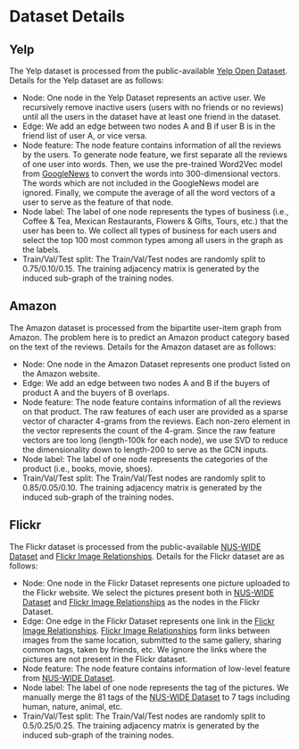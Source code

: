 # Dataset Details

## Yelp

The Yelp dataset is processed from the public-available [Yelp Open Dataset](https://www.yelp.com/dataset). Details for the Yelp dataset are as follows:

* Node: One node in the Yelp Dataset represents an active user. We recursively remove inactive users (users with no friends or no reviews) until all the users in the dataset have at least one friend in the dataset.
* Edge: We add an edge between two nodes A and B if user B is in the friend list of user A, or vice versa. 
* Node feature: The node feature contains information of all the reviews by the users. To generate node feature, we first separate all the reviews of one user into words. Then, we use the pre-trained Word2Vec model from [GoogleNews](https://code.google.com/archive/p/word2vec/) to convert the words into 300-dimensional vectors. The words which are not included in the GoogleNews model are ignored. Finally, we compute the average of all the word vectors of a user to serve as the feature of that node.
* Node label: The label of one node represents the types of business (i.e., Coffee & Tea, Mexican Restaurants, Flowers & Gifts, Tours, etc.) that the user has been to. We collect all types of business for each users and select the top 100 most common types among all users in the graph as the labels.
* Train/Val/Test split: The Train/Val/Test nodes are randomly split to 0.75/0.10/0.15. The training adjacency matrix is generated by the induced sub-graph of the training nodes.

## Amazon

The Amazon dataset is processed from the bipartite user-item graph from Amazon. The problem here is to predict an Amazon product category based on the text of the reviews. Details for the Amazon dataset are as follows:

* Node: One node in the Amazon Dataset represents one product listed on the Amazon website.
* Edge: We add an edge between two nodes A and B if the buyers of product A and the buyers of B overlaps.
* Node feature: The node feature contains information of all the reviews on that product. The raw features of each user are provided as a sparse vector of character 4-grams from the reviews. Each non-zero element in the vector represents the count of the 4-gram. Since the raw feature vectors are too long (length-100k for each node), we use SVD to reduce the dimensionality down to length-200 to serve as the GCN inputs.
* Node label: The label of one node represents the categories of the product (i.e., books, movie, shoes).
* Train/Val/Test split: The Train/Val/Test nodes are randomly split to 0.85/0.05/0.10. The training adjacency matrix is generated by the induced sub-graph of the training nodes.

## Flickr

The Flickr dataset is processed from the public-available [NUS-WIDE Dataset](https://lms.comp.nus.edu.sg/wp-content/uploads/2019/research/nuswide/NUS-WIDE.html) and [Flickr Image Relationships](https://snap.stanford.edu/data/web-flickr.html). Details for the Flickr dataset are as follows:

* Node: One node in the Flickr Dataset represents one picture uploaded to the Flickr website. We select the pictures present both in [NUS-WIDE Dataset](https://lms.comp.nus.edu.sg/wp-content/uploads/2019/research/nuswide/NUS-WIDE.html) and [Flickr Image Relationships](https://snap.stanford.edu/data/web-flickr.html) as the nodes in the Flickr Dataset.
* Edge: One edge in the Flickr Dataset represents one link in the [Flickr Image Relationships](https://snap.stanford.edu/data/web-flickr.html). [Flickr Image Relationships](https://snap.stanford.edu/data/web-flickr.html) form links between images from the same location, submitted to the same gallery, sharing common tags, taken by friends, etc. We ignore the links where the pictures are not present in the Flickr dataset.
* Node feature: The node feature contains information of low-level feature from [NUS-WIDE Dataset](https://lms.comp.nus.edu.sg/wp-content/uploads/2019/research/nuswide/NUS-WIDE.html).
* Node label: The label of one node represents the tag of the pictures. We manually merge the 81 tags of the [NUS-WIDE Dataset](https://lms.comp.nus.edu.sg/wp-content/uploads/2019/research/nuswide/NUS-WIDE.html) to 7 tags including human, nature, animal, etc.
* Train/Val/Test split: The Train/Val/Test nodes are randomly split to 0.5/0.25/0.25. The training adjacency matrix is generated by the induced sub-graph of the training nodes.